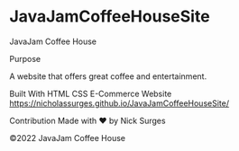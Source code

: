 # JavaJamCoffeeHouseSite

JavaJam Coffee House

Purpose<br>

A website that offers great coffee and entertainment.

Built With
HTML
CSS
E-Commerce
Website
https://nicholassurges.github.io/JavaJamCoffeeHouseSite/

Contribution
Made with ❤️ by Nick Surges

©️2022 JavaJam Coffee House
